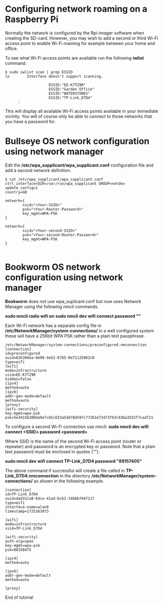 Configuring network roaming on a Raspberry Pi
============================================= 
Normally the network is configured by the Rpi-imager software when creating the SD-card. However, you may wish to add a second or third Wi-Fi access point to enable Wi-Fi roaming for example between your home and office. 

To see what Wi-Fi access points are available run the following **iwlist** command:


```
$ sudo iwlist scan | grep ESSID
lo        Interface doesn't support scanning.

                    ESSID:"EE-K7TZ9R"
                    ESSID:"Garden Office"
                    ESSID:"WATERSTONES"
                    ESSID:"TP-Link_D7D4"
      :
```

This will display all available Wi-Fi access points available in your immediate vicinity. You will of course only be able to connect to those networks that you have a password for. 

Bullseye OS network configuration using network manager
=======================================================
Edit the **/etc/wpa_supplicant/wpa_supplicant.conf** configuration file and add a second network definition. 


```
$ cat /etc/wpa_supplicant/wpa_supplicant.conf
ctrl_interface=DIR=/var/run/wpa_supplicant GROUP=netdev
update_config=1
country=GB

network={
        ssid="<Your-SSID>"
        psk="<Your-Router-Password>"
        key_mgmt=WPA-PSK
}

network={
        ssid="<Your-second-SSID>"
        psk="<Your-second-Router-Password>"
        key_mgmt=WPA-PSK
}
 
```

Bookworm OS network configuration using network manager
=======================================================
**Bookworm** does not use wpa_suplicant.conf but now uses Network Manager using the following nmcli commands. 


**sudo nmcli radio wifi on**
**sudo nmcli dev wifi connect <wifi-ssid> password "<network-password>"**

Each Wi-Fi network has a separate config file in **/etc/NetworkManager/system-connections/** in a well configured system these will have a 256bit WPA PSK rather than a plain text passphrase.


```
/etc/NetworkManager/system-connections/preconfigured.nmconnection
[connection]
id=preconfigured
uuid=026304ea-6b98-4e52-8765-0e71125962c8
type=wifi
[wifi]
mode=infrastructure
ssid=EE-K7TZ9R
hidden=false
[ipv4]
method=auto
[ipv6]
addr-gen-mode=default
method=auto
[proxy]
[wifi-security]
key-mgmt=wpa-psk
psk=5e3415b308da9e7cb5c633a5dd78d597c77262e73473f63c93ba3552f7cadf21
```

To configure a second Wi-Fi connection use nmcli:
**sudo nmcli dev wifi connect \<SSID\> password \<password\>**

Where SSID is the name of the second Wi-Fi access point (router or repeater) and password is an encrypted key or password. Note that a plain text password must be enclosed in quotes ("").

**sudo nmcli dev wifi connect TP-Link_D7D4 password "89157405"**

The above command if successful will create a file called in **TP-Link_D7D4.nmconnection** in the directory **/etc/NetworkManager/system-connections/** as shown in the following example.


```
[connection]
id=TP-Link_D7D4
uuid=4ad31ca8-64ce-41ad-bcb2-34b8b7447117
type=wifi
interface-name=wlan0
timestamp=1725363073

[wifi]
mode=infrastructure
ssid=TP-Link_D7D4

[wifi-security]
auth-alg=open
key-mgmt=wpa-psk
psk=88358475

[ipv4]
method=auto

[ipv6]
addr-gen-mode=default
method=auto

[proxy]

```

End of tutorial
